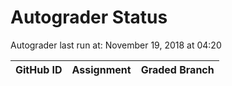 # Autograder Status
Autograder last run at: November 19, 2018 at 04:20

| GitHub ID | Assignment | Graded Branch |
|-----------|------------|---------------|
